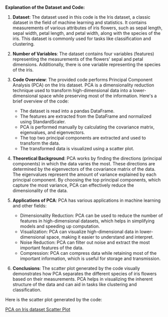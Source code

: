 **Explanation of the Dataset and Code:**

1. **Dataset**: The dataset used in this code is the Iris dataset, a classic dataset in the field of machine learning and statistics. It contains measurements of various attributes of iris flowers, such as sepal length, sepal width, petal length, and petal width, along with the species of the iris. This dataset is commonly used for tasks like classification and clustering.

2. **Number of Variables**: The dataset contains four variables (features) representing the measurements of the flowers' sepal and petal dimensions. Additionally, there is one variable representing the species of the iris.

3. **Code Overview**: The provided code performs Principal Component Analysis (PCA) on the Iris dataset. PCA is a dimensionality reduction technique used to transform high-dimensional data into a lower-dimensional space while preserving most of the information. Here's a brief overview of the code:

   - The dataset is read into a pandas DataFrame.
   - The features are extracted from the DataFrame and normalized using StandardScaler.
   - PCA is performed manually by calculating the covariance matrix, eigenvalues, and eigenvectors.
   - The top two principal components are extracted and used to transform the data.
   - The transformed data is visualized using a scatter plot.

4. **Theoretical Background**: PCA works by finding the directions (principal components) in which the data varies the most. These directions are determined by the eigenvectors of the covariance matrix of the data. The eigenvalues represent the amount of variance explained by each principal component. By choosing the top principal components, which capture the most variance, PCA can effectively reduce the dimensionality of the data.

5. **Applications of PCA**: PCA has various applications in machine learning and other fields:

   - Dimensionality Reduction: PCA can be used to reduce the number of features in high-dimensional datasets, which helps in simplifying models and speeding up computation.
   - Visualization: PCA can visualize high-dimensional data in lower-dimensional space, making it easier to understand and interpret.
   - Noise Reduction: PCA can filter out noise and extract the most important features of the data.
   - Compression: PCA can compress data while retaining most of the important information, which is useful for storage and transmission.

6. **Conclusions**: The scatter plot generated by the code visually demonstrates how PCA separates the different species of iris flowers based on their measurements. PCA helps in visualizing the inherent structure of the data and can aid in tasks like clustering and classification.

Here is the scatter plot generated by the code:

[PCA on Iris dataset Scatter Plot](pca-output.png)
